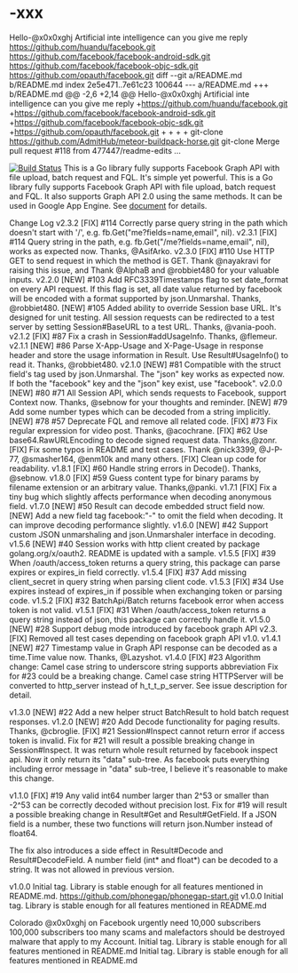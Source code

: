 # -xxx
Hello-@x0x0xghj
Artificial inte intelligence
can you give me reply
https://github.com/huandu/facebook.git
https://github.com/facebook/facebook-android-sdk.git
https://github.com/facebook/facebook-objc-sdk.git
https://github.com/opauth/facebook.git
diff --git a/README.md b/README.md
index 2e5e471..7e61c23 100644
--- a/README.md
+++ b/README.md
@@ -2,6 +2,14 @@
 Hello-@x0x0xghj
 Artificial inte intelligence
 can you give me reply
+https://github.com/huandu/facebook.git
+https://github.com/facebook/facebook-android-sdk.git
+https://github.com/facebook/facebook-objc-sdk.git
+https://github.com/opauth/facebook.git
+
+
+
+
git-clone
https://github.com/AdmitHub/meteor-buildpack-horse.git
git-clone
Merge pull request #118 from 477447/readme-edits  …

[![Build Status](https://travis-ci.org/huandu/facebook.png?branch=master)](https://travis-ci.org/huandu/facebook)
 This is a Go library fully supports Facebook Graph API with file upload, batch request and FQL. It's simple yet powerful.
This is a Go library fully supports Facebook Graph API with file upload, batch request and FQL. It also supports Graph API 2.0 using the same methods.
 It can be used in Google App Engine. See [document](http://godoc.org/github.com/huandu/facebook) for details.

Change Log
v2.3.2
[FIX] #114 Correctly parse query string in the path which doesn't start with '/', e.g. fb.Get("me?fields=name,email", nil).
v2.3.1
[FIX] #114 Query string in the path, e.g. fb.Get("/me?fields=name,email", nil), works as expected now. Thanks, @AsifArko.
v2.3.0
[FIX] #110 Use HTTP GET to send request in which the method is GET. Thank @nayakravi for raising this issue, and Thank @AlphaB and @robbiet480 for your valuable inputs.
v2.2.0
[NEW] #103 Add RFC3339Timestamps flag to set date_format on every API request. If this flag is set, all date value returned by facebook will be encoded with a format supported by json.Unmarshal. Thanks, @robbiet480.
[NEW] #105 Added ability to override Session base URL. It's designed for unit testing. All session requests can be redirected to a test server by setting Session#BaseURL to a test URL. Thanks, @vania-pooh.
v2.1.2
[FIX] #87 Fix a crash in Session#addUsageInfo. Thanks, @flemeur.
v2.1.1
[NEW] #86 Parse X-App-Usage and X-Page-Usage in response header and store the usage information in Result. Use Result#UsageInfo() to read it. Thanks, @robbiet480.
v2.1.0
[NEW] #81 Compatible with the struct field's tag used by json.Unmarshal. The "json" key works as expected now. If both the "facebook" key and the "json" key exist, use "facebook".
v2.0.0
[NEW] #80 #71 All Session API, which sends requests to Facebook, support Context now. Thanks, @sebnow for your thoughts and reminder.
[NEW] #79 Add some number types which can be decoded from a string implicitly.
[NEW] #78 #57 Deprecate FQL and remove all related code.
[FIX] #73 Fix regular expression for video post. Thanks, @acochrane.
[FIX] #62 Use base64.RawURLEncoding to decode signed request data. Thanks,@zonr.
[FIX] Fix some typos in README and test cases. Thank @nick3399, @J-P-77, @smasher164, @enm10k and many others.
[FIX] Clean up code for readability.
v1.8.1
[FIX] #60 Handle string errors in Decode(). Thanks, @sebnow.
v1.8.0
[FIX] #59 Guess content type for binary params by filename extension or an arbitrary value. Thanks,@panki.
v1.7.1
[FIX] Fix a tiny bug which slightly affects performance when decoding anonymous field.
v1.7.0
[NEW] #50 Result can decode embedded struct field now.
[NEW] Add a new field tag facebook:"-" to omit the field when decoding. It can improve decoding performance slightly.
v1.6.0
[NEW] #42 Support custom JSON unmarshaling and json.Unmarshaler interface in decoding.
v1.5.6
[NEW] #40 Session works with http client created by package golang.org/x/oauth2. README is updated with a sample.
v1.5.5
[FIX] #39 When /oauth/access_token returns a query string, this package can parse expires or expires_in field correctly.
v1.5.4
[FIX] #37 Add missing client_secret in query string when parsing client code.
v1.5.3
[FIX] #34 Use expires instead of expires_in if possible when exchanging token or parsing code.
v1.5.2
[FIX] #32 BatchApi/Batch returns facebook error when access token is not valid.
v1.5.1
[FIX] #31 When /oauth/access_token returns a query string instead of json, this package can correctly handle it.
v1.5.0
[NEW] #28 Support debug mode introduced by facebook graph API v2.3.
[FIX] Removed all test cases depending on facebook graph API v1.0.
v1.4.1
[NEW] #27 Timestamp value in Graph API response can be decoded as a time.Time value now. Thanks, @Lazyshot.
v1.4.0
[FIX] #23 Algorithm change: Camel case string to underscore string supports abbreviation
Fix for #23 could be a breaking change. Camel case string HTTPServer will be converted to http_server instead of h_t_t_p_server. See issue description for detail.

v1.3.0
[NEW] #22 Add a new helper struct BatchResult to hold batch request responses.
v1.2.0
[NEW] #20 Add Decode functionality for paging results. Thanks, @cbroglie.
[FIX] #21 Session#Inspect cannot return error if access token is invalid.
Fix for #21 will result a possible breaking change in Session#Inspect. It was return whole result returned by facebook inspect api. Now it only return its "data" sub-tree. As facebook puts everything including error message in "data" sub-tree, I believe it's reasonable to make this change.

v1.1.0
[FIX] #19 Any valid int64 number larger than 2^53 or smaller than -2^53 can be correctly decoded without precision lost.
Fix for #19 will result a possible breaking change in Result#Get and Result#GetField. If a JSON field is a number, these two functions will return json.Number instead of float64.

The fix also introduces a side effect in Result#Decode and Result#DecodeField. A number field (int* and float*) can be decoded to a string. It was not allowed in previous version.

v1.0.0
Initial tag. Library is stable enough for all features mentioned in README.md.
https://github.com/phonegap/phonegap-start.git
v1.0.0
Initial tag. Library is stable enough for all features mentioned in README.md


Colorado @x0x0xghj on Facebook
urgently need 10,000 subscribers
100,000 subscribers
too many scams and
malefactors should be destroyed
malware that
apply to my Account.
Initial tag. Library is stable enough for all features mentioned in README.md
Initial tag. Library is stable enough for all features mentioned in README.md





 
 









